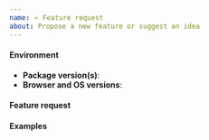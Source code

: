 ```yaml
---
name: ⭐️ Feature request
about: Propose a new feature or suggest an idea
---
```


<!-- IF YOU ARE A PALANTIR EMPLOYEE, DO NOT POST INTERNAL LINKS OR REFERENCES HERE -->

#### Environment

- __Package version(s)__: <!-- fill this out -->
- __Browser and OS versions__: <!-- fill this out -->

#### Feature request

<!-- fill this out -->

#### Examples

<!-- fill this out -->
